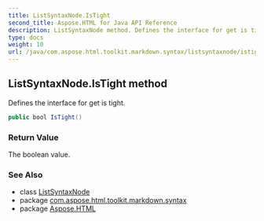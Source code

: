 ```yaml
---
title: ListSyntaxNode.IsTight
second_title: Aspose.HTML for Java API Reference
description: ListSyntaxNode method. Defines the interface for get is tight
type: docs
weight: 10
url: /java/com.aspose.html.toolkit.markdown.syntax/listsyntaxnode/istight/
---
```

## ListSyntaxNode.IsTight method

Defines the interface for get is tight.

```java
public bool IsTight()
```

### Return Value

The boolean value.

### See Also

* class [ListSyntaxNode](../)
* package [com.aspose.html.toolkit.markdown.syntax](../../listsyntaxnode/)
* package [Aspose.HTML](../../../)
